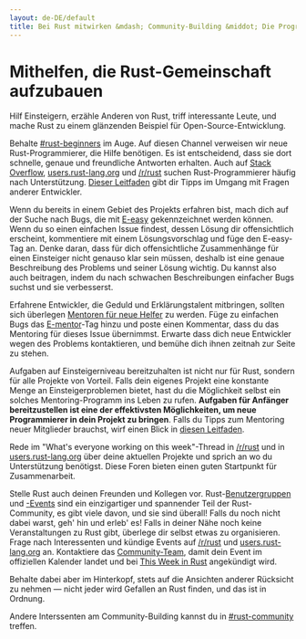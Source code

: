 ```yaml
---
layout: de-DE/default
title: Bei Rust mitwirken &mdash; Community-Building &middot; Die Programmiersprache Rust
---
```


# Mithelfen, die Rust-Gemeinschaft aufzubauen

Hilf Einsteigern, erzähle Anderen von Rust, triff interessante Leute, und mache Rust zu einem glänzenden Beispiel für Open-Source-Entwicklung.

Behalte [#rust-beginners] im Auge. Auf diesen Channel verweisen wir neue Rust-Programmierer, die Hilfe benötigen. Es ist entscheidend, dass sie dort schnelle, genaue und freundliche Antworten erhalten. Auch auf [Stack Overflow], [users.rust-lang.org] und [/r/rust] suchen Rust-Programmierer häufig nach Unterstützung. [Dieser Leitfaden][helpful] gibt dir Tipps im Umgang mit Fragen anderer Entwickler.

Wenn du bereits in einem Gebiet des Projekts erfahren bist, mach dich auf der Suche nach Bugs, die mit [E-easy] gekennzeichnet werden können. Wenn du so einen einfachen Issue findest, dessen Lösung dir offensichtlich erscheint, kommentiere mit einem Lösungsvorschlag und füge den E-easy-Tag an. Denke daran, dass für dich offensichtliche Zusammenhänge für einen Einsteiger nicht genauso klar sein müssen, deshalb ist eine genaue Beschreibung des Problems und seiner Lösung wichtig. Du kannst also auch beitragen, indem du nach schwachen Beschreibungen einfacher Bugs suchst und sie verbesserst.

Erfahrene Entwickler, die Geduld und Erklärungstalent mitbringen, sollten sich überlegen [Mentoren für neue Helfer][mentor] zu werden. Füge zu einfachen Bugs das [E-mentor]-Tag hinzu und poste einen Kommentar, dass du das Mentoring für dieses Issue übernimmst. Erwarte dass dich neue Entwickler wegen des Problems kontaktieren, und bemühe dich ihnen zeitnah zur Seite zu stehen.

Aufgaben auf Einsteigerniveau bereitzuhalten ist nicht nur für Rust, sondern für alle Projekte von Vorteil. Falls dein eigenes Projekt eine konstante Menge an Einsteigerproblemen bietet, hast du die Möglichkeit selbst ein solches Mentoring-Programm ins Leben zu rufen. **Aufgaben für Anfänger bereitzustellen ist eine der effektivsten Möglichkeiten, um neue Programmierer in dein Projekt zu bringen**. Falls du Tipps zum Mentoring neuer Mitglieder brauchst, wirf einen Blick in [diesen Leitfaden][mentor-guide].

Rede im "What's everyone working on this week"-Thread in [/r/rust] und in [users.rust-lang.org] über deine aktuellen Projekte und sprich an wo du Unterstützung benötigst. Diese Foren bieten einen guten Startpunkt für Zusammenarbeit.

Stelle Rust auch deinen Freunden und Kollegen vor. Rust-[Benutzergruppen][user groups] und [-Events][events] sind ein einzigartiger und spannender Teil der Rust-Community, es gibt viele davon, und sie sind überall! Falls du noch nicht dabei warst, geh' hin und erleb' es! Falls in deiner Nähe noch keine Veranstaltungen zu Rust gibt, überlege dir selbst etwas zu organisieren. Frage nach Interessenten und kündige Events auf [/r/rust] und [users.rust-lang.org] an. Kontaktiere das [Community-Team][community team], damit dein Event im offiziellen Kalender landet und bei [This Week in Rust] angekündigt wird.

Behalte dabei aber im Hinterkopf, stets auf die Ansichten anderer Rücksicht zu nehmen &mdash; nicht jeder wird Gefallen an Rust finden, und das ist in Ordnung.

Andere Interssenten am Community-Building kannst du in [#rust-community] treffen.

<!--
Other ideas:
TWIR, podcasts.

experience reports
conf talks

Conduct training on Rust. (link to training material).
-->

[#rust-beginners]: https://client00.chat.mibbit.com/?server=irc.mozilla.org&channel=%23rust-beginners
[#rust-community]: https://client00.chat.mibbit.com/?server=irc.mozilla.org&channel=%23rust-community
[/r/rust]: https://reddit.com/r/rust
[E-easy]: https://github.com/rust-lang/rust/issues?q=is%3Aopen+is%3Aissue+label%3AE-easy
[E-mentor]: https://github.com/rust-lang/rust/issues?q=is%3Aopen+is%3Aissue+label%3AE-easy+label%3AE-mentor
[Stack Overflow]: https://stackoverflow.com/questions/tagged/rust
[This Week in Rust]: https://this-week-in-rust.org
[community team]: https://www.rust-lang.org/team.html#Community
[events]: https://www.google.com/calendar/embed?src=apd9vmbc22egenmtu5l6c5jbfc@group.calendar.google.com
[helpful]: https://codeblog.jonskeet.uk/2009/02/17/answering-technical-questions-helpfully/
[mentor]: https://users.rust-lang.org/t/mentoring-newcomers-to-the-rust-ecosystem/3088
[mentor-guide]: https://manishearth.github.io/blog/2016/01/03/making-your-open-source-project-newcomer-friendly/
[user groups]: user-groups.html
[users.rust-lang.org]: https://users.rust-lang.org

